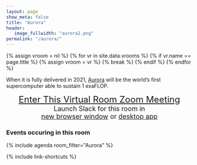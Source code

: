 ```yaml
---
layout: page
show_meta: false
title: "Aurora"
header:
   image_fullwidth: "aurora2.png"
permalink: "/aurora/"
---
```

{% assign vroom = nil %}
{% for vr in site.data.vrooms %}
  {% if vr.name == page.title %}
    {% assign vroom = vr %}
    {% break %}
  {% endif %}
{% endfor %}

When it is fully delivered in 2021, [Aurora]({{vroom.webinfo}}) will be the world’s
first supercomputer able to sustain 1 exaFLOP.

<center style="font-size:24px"><a href="{{vroom.zoom_link}}">Enter This Virtual Room Zoom Meeting</a></center>
<center style="font-size:18px">Launch Slack for this room in<br><a href="{{vroom.slackweb}}" onclick="window.open(this.href,'newwindow','width=600,height=900'); return false;">new browser window</a> or <a href="{{vroom.slackapp}}">desktop app</a></center>

### Events occuring in this room

{% include agenda room_filter="Aurora" %}

{% include link-shortcuts %}
